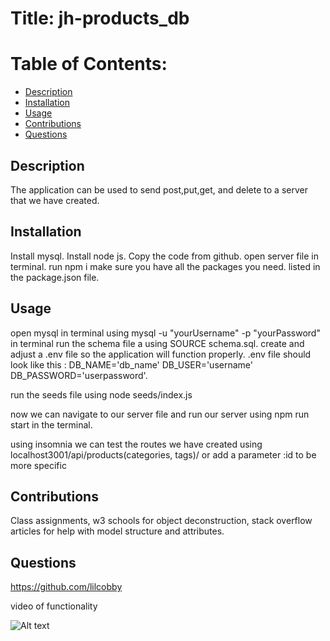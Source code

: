 # Title: jh-products_db

# Table of Contents:

- [Description](#description)
- [Installation](#installation)
- [Usage](#usage)
- [Contributions](#contributions)
- [Questions](#questions)

## Description

The application can be used to send post,put,get, and delete
to a server that we have created.

## Installation

Install mysql.
Install node js.
Copy the code from github.
open server file in terminal.
run npm i make sure you have all the packages you need. listed in the package.json file.

## Usage

open mysql in terminal using mysql -u "yourUsername" -p "yourPassword"
in terminal run the schema file a using SOURCE schema.sql.
create and adjust a .env file so the application will function properly.
.env file should look like this :
DB_NAME='db_name'
DB_USER='username'
DB_PASSWORD='userpassword'.

run the seeds file using node seeds/index.js

now we can navigate to our server file and run our server using npm run start in the terminal.

using insomnia we can test the routes we have created using localhost3001/api/products(categories, tags)/
or add a parameter :id to be more specific

## Contributions

Class assignments, w3 schools for object deconstruction, stack overflow articles for help with model structure and attributes.

## Questions

https://github.com/lilcobby

video of functionality

![Alt text](jh-products_db.gif.gif)
